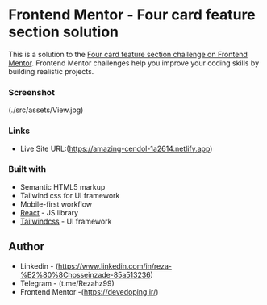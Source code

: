 # Frontend Mentor - Four card feature section solution

This is a solution to the [Four card feature section challenge on Frontend Mentor](https://www.frontendmentor.io/challenges/four-card-feature-section-weK1eFYK). Frontend Mentor challenges help you improve your coding skills by building realistic projects. 


### Screenshot

(./src/assets/View.jpg)


### Links
- Live Site URL:(https://amazing-cendol-1a2614.netlify.app)

### Built with

- Semantic HTML5 markup
- Tailwind css for UI framework
- Mobile-first workflow
- [React](https://react.dev) - JS library
- [Tailwindcss](https://tailwindcss.com) - UI framework

## Author

- Linkedin - (https://www.linkedin.com/in/reza-%E2%80%8Chosseinzade-85a513236)
- Telegram - (t.me/Rezahz99)
- Frontend Mentor -(https://devedoping.ir/)


